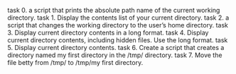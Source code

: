 task 0. a script that prints the absolute path name of the current working directory.
task 1. Display the contents list of your current directory.
task 2. a script that changes the working directory to the user’s home directory.
task 3. Display current directory contents in a long format.
task 4. Display current directory contents, including hidden files. Use the long format.
task 5. Display current directory contents.
task 6. Create a script that creates a directory named my first directory in the /tmp/ directory.
task 7. Move the file betty from /tmp/ to /tmp/my first directory.
